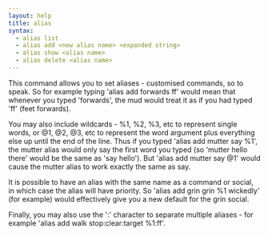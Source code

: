 ```yaml
---
layout: help
title: alias
syntax:
  - alias list
  - alias add <new alias name> <expanded string>
  - alias show <alias name>
  - alias delete <alias name>
---
```


This command allows you to set aliases - customised commands, so to speak.  So
for example typing 'alias add forwards ff' would mean that whenever you typed 
'forwards', the mud would treat it as if you had typed 'ff' (feet forwards).

You may also include wildcards - %1, %2, %3, etc to represent single words, or
@1, @2, @3, etc to represent the word argument plus everything else up until 
the end of the line.  Thus if you typed 'alias add mutter say %1', the mutter 
alias would only say the first word you typed (so 'mutter hello there' would 
be the same as 'say hello'). But 'alias add mutter say @1' would cause the 
mutter alias to work exactly the same as say.

It is possible to have an alias with the same name as a command or social, in 
which case the alias will have priority.  So 'alias add grin grin %1 wickedly' 
(for example) would effectively give you a new default for the grin social.

Finally, you may also use the ':' character to separate multiple aliases - for 
example 'alias add walk stop:clear:target %1:ff'.
